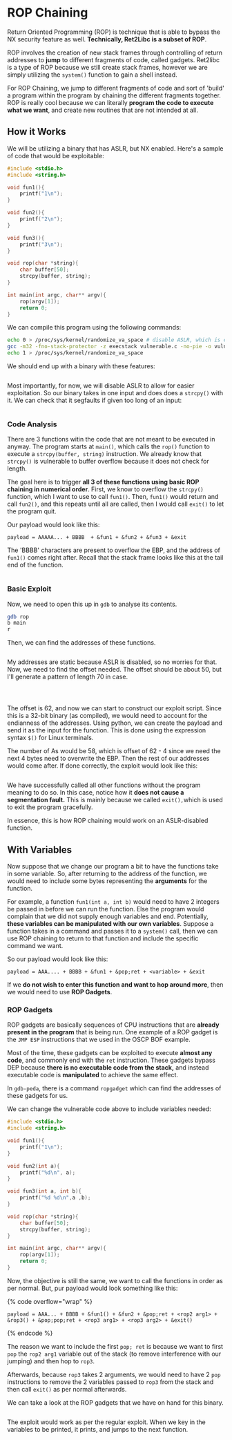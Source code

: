 # ROP Chaining

Return Oriented Programming (ROP) is technique that is able to bypass the NX security feature as well. **Technically, Ret2Libc is a subset of ROP**.&#x20;

ROP involves the creation of new stack frames through controlling of return addresses to **jump** to different fragments of code, called gadgets. Ret2libc is a type of ROP because we still create stack frames, however we are simply utilizing the `system()` function to gain a shell instead. &#x20;

For ROP Chaining, we jump to different fragments of code and sort of 'build' a program within the program by chaining the different fragments together. ROP is really cool because we can literally **program the code to execute what we want**, and create new routines that are not intended at all.&#x20;

## How it Works

We will be utilizing a binary that has ASLR, but NX enabled. Here's a sample of code that would be exploitable:

```c
#include <stdio.h>
#include <string.h>

void fun1(){
	printf("1\n");
}

void fun2(){
	printf("2\n");
}

void fun3(){
	printf("3\n");
}

void rop(char *string){
	char buffer[50];
	strcpy(buffer, string);
}

int main(int argc, char** argv){
	rop(argv[1]);
	return 0;
}
```

We can compile this program using the following commands:

```bash
echo 0 > /proc/sys/kernel/randomize_va_space # disable ASLR, which is enabled by default
gcc -m32 -fno-stack-protector -z execstack vulnerable.c -no-pie -o vuln
echo 1 > /proc/sys/kernel/randomize_va_space
```

We should end up with a binary with these features:

<figure><img src="../.gitbook/assets/image (30) (2) (2).png" alt=""><figcaption></figcaption></figure>

Most importantly, for now, we will disable ASLR to allow for easier exploitation. So our binary takes in one input and does does a `strcpy()` with it. We can check that it segfaults if given too long of an input:

<figure><img src="../.gitbook/assets/image (92) (1) (1).png" alt=""><figcaption></figcaption></figure>

### Code Analysis

There are 3 functions witin the code that are not meant to be executed in anyway. The program starts at `main()`, which calls the `rop()` function to execute a `strcpy(buffer, string)` instruction. We already know that `strcpy()` is vulnerable to buffer overflow because it does not check for length.&#x20;

The goal here is to trigger **all 3 of these functions using basic ROP chaining in numerical order**. First, we know to overflow the `strcpy()` function, which I want to use to call `fun1()`. Then, `fun1()` would return and call `fun2()`, and this repeats until all are called, then I would call `exit()` to let the program quit.

Our payload would look like this:

```
payload = AAAAA... + BBBB  + &fun1 + &fun2 + &fun3 + &exit
```

The 'BBBB' characters are present to overflow the EBP, and the address of `fun1()` comes right after. Recall that the stack frame looks like this at the tail end of the function.

<figure><img src="../.gitbook/assets/image (14) (1) (1) (2) (1).png" alt=""><figcaption></figcaption></figure>

### Basic Exploit

Now, we need to open this up in `gdb` to analyse its contents.

```bash
gdb rop
b main
r
```

Then, we can find the addresses of these functions.

<figure><img src="../.gitbook/assets/image (5) (7) (1).png" alt=""><figcaption></figcaption></figure>

My addresses are static because ASLR is disabled, so no worries for that. Now, we need to find the offset needed. The offset should be about 50, but I'll generate a pattern of length 70 in case.

<figure><img src="../.gitbook/assets/image (90) (1) (2).png" alt=""><figcaption></figcaption></figure>

<figure><img src="../.gitbook/assets/image (3) (4) (2) (1) (1).png" alt=""><figcaption></figcaption></figure>

<figure><img src="../.gitbook/assets/image (11) (6) (1).png" alt=""><figcaption></figcaption></figure>

The offset is 62, and now we can start to construct our exploit script. Since this is a 32-bit binary (as compiled), we would need to account for the endianness of the addresses. Using python, we can create the payload and send it as the input for the function. This is done using the expression syntax `$()` for Linux terminals.

The number of As would be 58, which is offset of 62 - 4 since we need the next 4 bytes need to overwrite the EBP. Then the rest of our addresses would come after. If done correctly, the exploit would look like this:

<figure><img src="../.gitbook/assets/image (350) (1).png" alt=""><figcaption></figcaption></figure>

We have successfully called all other functions without the program meaning to do so. In this case, notice how it **does not cause a segmentation fault.** This is mainly because we called `exit(),`which is used to exit the program gracefully.&#x20;

In essence, this is how ROP chaining would work on an ASLR-disabled function.

## With Variables

Now suppose that we change our program a bit to have the functions take in some variable. So, after returning to the address of the function, we would need to include some bytes representing the **arguments** for the function.&#x20;

For example, a function `fun1(int a, int b)` would need to have 2 integers be passed in before we can run the function. Else the program would complain that we did not supply enough variables and end. Potentially, **these variables can be manipulated with our own variables**. Suppose a function takes in a command and passes it to a `system()` call, then we can use ROP chaining to return to that function and include the specific command we want.&#x20;

So our payload would look like this:

```
payload = AAA.... + BBBB + &fun1 + &pop;ret + <variable> + &exit
```

If we **do not wish to enter this function and want to hop around more**, then we would need to use **ROP Gadgets**.

### ROP Gadgets

ROP gadgets are basically sequences of CPU instructions that are **already present in the program** that is being run. One example of a ROP gadget is the `JMP ESP` instructions that we used in the OSCP BOF example.&#x20;

Most of the time, these gadgets can be exploited to execute **almost any code**, and commonly end with the `ret` instruction. These gadgets bypass DEP because **there is no executable code from the stack,** and instead executable code is **manipulated** to achieve the same effect.

In `gdb-peda`, there is a command `ropgadget` which can find the addresses of these gadgets for us.&#x20;

We can change the vulnerable code above to include variables needed:

```c
#include <stdio.h>
#include <string.h>

void fun1(){
	printf("1\n");
}

void fun2(int a){
	printf("%d\n", a);
}

void fun3(int a, int b){
	printf("%d %d\n",a ,b);
}

void rop(char *string){
	char buffer[50];
	strcpy(buffer, string);
}

int main(int argc, char** argv){
	rop(argv[1]);
	return 0;
}
```



Now, the objective is still the same, we want to call the functions in order as per normal. But, pur payload would look something like this:

{% code overflow="wrap" %}
```
payload = AAA... + BBBB + &fun1() + &fun2 + &pop;ret + <rop2 arg1> + &rop3() + &pop;pop;ret + <rop3 arg1> + <rop3 arg2> + &exit()
```
{% endcode %}

The reason we want to include the first `pop; ret` is because we want to first `pop` the `rop2 arg1` variable out of the stack (to remove interference with our jumping) and then hop to `rop3`.&#x20;

Afterwards, because `rop3` takes 2 arguments, we would need to have 2 `pop` instructions to remove the 2 variables passed to `rop3` from the stack and then call `exit()` as per normal afterwards.&#x20;

We can take a look at the ROP gadgets that we have on hand for this binary.

<figure><img src="../.gitbook/assets/image (39) (1) (2) (1).png" alt=""><figcaption></figcaption></figure>

The exploit would work as per the regular exploit. When we key in the variables to be printed, it prints, and jumps to the next function.
